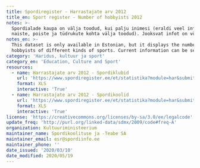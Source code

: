 ```yaml
---
title: Spordiregister - Harrastajate arv 2012
title_en: Sport register - Number of hobbyists 2012
notes: >-
  Spordialade kaupa on välja toodud, kui palju inimesi (eraldi veel info meeste,
  naiste, poiste ja tüdrukute kohta välja toodud). Jooksvat infot on võimalik vaadata <a href='https://www.spordiregister.ee/et/statistika?module=har'>siit</a>.
notes_en: >-
  This dataset is only available in Estonian, but it displays the number of
  hobbyists of different kinds of sports. Current information can be seen <a href='https://www.spordiregister.ee/en/statistika?module=har'>here</a>.
category: 'Haridus, kultuur ja sport'
category_en: 'Education, Culture and Sport'
resources:
  - name: Harrastajate arv 2012 - Spordiklubid
    url: 'https://www.spordiregister.ee/et/statistika?module=har&submit=query&aasta=2012&param=org&tase2=on&maakond_id=&kov_id=&excel=1'
    format: XLS
    interactive: 'True'
  - name: Harrastajate arv 2012 - Spordikoolid
    url: 'https://www.spordiregister.ee/et/statistika?module=har&submit=query&aasta=2012&param=sk&tase2=on&maakond_id=&kov_id=&excel=1'
    format: XLS
    interactive: 'True'
license: 'https://creativecommons.org/licenses/by-sa/3.0/ee/legalcode'
update_freq: 'http://purl.org/linked-data/sdmx/2009/code#freq-A'
organization: Kultuuriministeerium
maintainer_name: Spordikoolituse ja -Teabe SA
maintainer_email: esr@spordiinfo.ee
maintainer_phone: ''
date_issued: '2020/03/10'
date_modified: 2020/05/19
---
```

